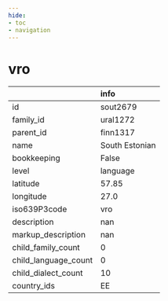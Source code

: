 ```yaml
---
hide:
- toc
- navigation
---
```

# vro
|                      | info           |
|:---------------------|:---------------|
| id                   | sout2679       |
| family_id            | ural1272       |
| parent_id            | finn1317       |
| name                 | South Estonian |
| bookkeeping          | False          |
| level                | language       |
| latitude             | 57.85          |
| longitude            | 27.0           |
| iso639P3code         | vro            |
| description          | nan            |
| markup_description   | nan            |
| child_family_count   | 0              |
| child_language_count | 0              |
| child_dialect_count  | 10             |
| country_ids          | EE             |